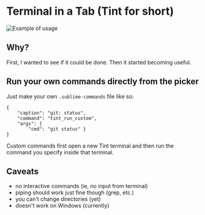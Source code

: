 # Terminal in a Tab (Tint for short)

![Example of usage](https://dl.dropboxusercontent.com/u/3144563/uM99QOYwsQ.gif)

## Why?

First, I wanted to see if it could be done.  Then it started becoming useful.

## Run your own commands directly from the picker

Just make your own `.sublime-commands` file like so:

    {
        "caption": "git: status",
        "command": "tint_run_custom",
        "args": {
            "cmd": "git status" }
    }

Custom commands first open a new Tint terminal and then run the command you specify inside that terminal.

## Caveats

 - no interactive commands (ie, no input from terminal)
 - piping should work just fine though (grep, etc.)
 - you can't change directories (yet)
 - doesn't work on Windows (currently)
 



